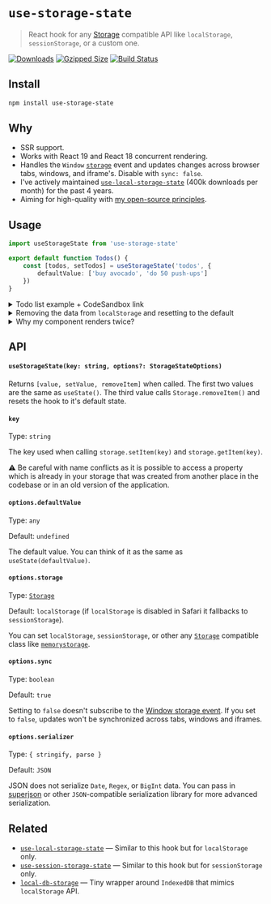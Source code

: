 # `use-storage-state`

> React hook for any [Storage](https://developer.mozilla.org/en-US/docs/Web/API/Storage) compatible API like `localStorage`, `sessionStorage`, or a custom one.

[![Downloads](https://img.shields.io/npm/dm/use-storage-state)](https://www.npmjs.com/package/use-storage-state)
[![Gzipped Size](https://img.shields.io/bundlephobia/minzip/use-storage-state)](https://bundlephobia.com/result?p=use-storage-state)
[![Build Status](https://img.shields.io/github/actions/workflow/status/astoilkov/use-storage-state/main.yml?branch=main)](https://github.com/astoilkov/use-storage-state/actions/workflows/main.yml)

## Install

```bash
npm install use-storage-state
```

## Why

- SSR support.
- Works with React 19 and React 18 concurrent rendering.
- Handles the `Window` [`storage`](https://developer.mozilla.org/en-US/docs/Web/API/Window/storage_event) event and updates changes across browser tabs, windows, and iframe's. Disable with `sync: false`.
- I've actively maintained [`use-local-storage-state`](https://github.com/astoilkov/use-local-storage-state) (400k downloads per month) for the past 4 years.
- Aiming for high-quality with [my open-source principles](https://astoilkov.com/my-open-source-principles).

## Usage

```typescript
import useStorageState from 'use-storage-state'

export default function Todos() {
    const [todos, setTodos] = useStorageState('todos', {
        defaultValue: ['buy avocado', 'do 50 push-ups']
    })
}
```

<details>
<summary>Todo list example + CodeSandbox link</summary>
<p></p>

You can experiment with the example [here](https://codesandbox.io/s/todos-example-use-storage-state-tzbfhl?file=/src/App.tsx).

```tsx
import React, { useState } from 'react'
import useStorageState from 'use-storage-state'

export default function Todos() {
    const [todos, setTodos] = useStorageState('todos', {
        defaultValue: ['buy avocado']
    })
    const [query, setQuery] = useState('')

    function onClick() {
        setQuery('')
        setTodos([...todos, query])
    }

    return (
        <>
            <input value={query} onChange={e => setQuery(e.target.value)} />
            <button onClick={onClick}>Create</button>
            {todos.map(todo => (
                <div>{todo}</div>
            ))}
        </>
    )
}

```

</details>

<details>
<summary id="remove-item">Removing the data from <code>localStorage</code> and resetting to the default</summary>
<p></p>

The `removeItem()` method will reset the value to its default and will remove the key from the `Storage`. It returns to the same state as when the hook was initially created.

```tsx
import useStorageState from 'use-storage-state'

export default function Todos() {
    const [todos, setTodos, removeItem] = useStorageState('todos', {
        defaultValue: ['buy avocado']
    })

    function onClick() {
        removeItem()
    }
}
```

</details>

<details>
<summary>Why my component renders twice?</summary>
<p></p>

If you are hydrating your component (for example, if you are using Next.js), your component might re-render twice. This is behavior specific to React and not to this library. It's caused by the `useSyncExternalStore()` hook. There is no workaround.

If you want to know if you are currently rendering the server value you can use this helper function:
```ts
function useIsServerRender() {
  return useSyncExternalStore(() => {
    return () => {}
  }, () => false, () => true)
}
```

</details>

## API

#### `useStorageState(key: string, options?: StorageStateOptions)`

Returns `[value, setValue, removeItem]` when called. The first two values are the same as `useState()`. The third value calls `Storage.removeItem()` and resets the hook to it's default state.

#### `key`

Type: `string`

The key used when calling `storage.setItem(key)` and `storage.getItem(key)`.

⚠️ Be careful with name conflicts as it is possible to access a property which is already in your storage that was created from another place in the codebase or in an old version of the application.

#### `options.defaultValue`

Type: `any`

Default: `undefined`

The default value. You can think of it as the same as `useState(defaultValue)`.

#### `options.storage`

Type: [`Storage`](https://developer.mozilla.org/en-US/docs/Web/API/Storage)

Default: `localStorage` (if `localStorage` is disabled in Safari it fallbacks to `sessionStorage`).

You can set `localStorage`, `sessionStorage`, or other any [`Storage`](https://developer.mozilla.org/en-US/docs/Web/API/Storage) compatible class like [`memorystorage`](https://github.com/download/memorystorage).

#### `options.sync`

Type: `boolean`

Default: `true`

Setting to `false` doesn't subscribe to the [Window storage event](https://developer.mozilla.org/en-US/docs/Web/API/Window/storage_event). If you set to `false`, updates won't be synchronized across tabs, windows and iframes.

#### `options.serializer`

Type: `{ stringify, parse }`

Default: `JSON`

JSON does not serialize `Date`, `Regex`, or `BigInt` data.  You can pass in [superjson](https://github.com/blitz-js/superjson) or other `JSON`-compatible serialization library for more advanced serialization.

## Related

- [`use-local-storage-state`](https://github.com/astoilkov/use-local-storage-state) — Similar to this hook but for `localStorage` only.
- [`use-session-storage-state`](https://github.com/astoilkov/use-session-storage-state) — Similar to this hook but for `sessionStorage` only.
- [`local-db-storage`](https://github.com/astoilkov/local-db-storage) — Tiny wrapper around `IndexedDB` that mimics `localStorage` API.